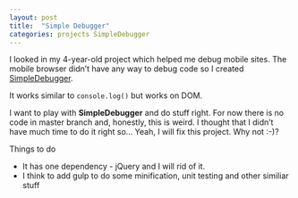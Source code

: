 ```yaml
---
layout: post
title:  "Simple Debugger"
categories: projects SimpleDebugger
---
```

I looked in my 4-year-old project which helped me debug mobile sites. The mobile browser didn’t have any way to debug code so I created [SimpleDebugger].

It works similar to `console.log()` but works on DOM.

I want to play with **SimpleDebugger** and do stuff right. For now there is no code in master branch and, honestly, this is weird. I thought that I didn’t have much time to do it right so… Yeah, I will fix this project. Why not :-)?

Things to do
- It has one dependency - jQuery and I will rid of it.
- I think to add gulp to do some minification, unit testing and other similiar stuff

[SimpleDebugger]: https://github.com/th3mon/SimpleDebugger
